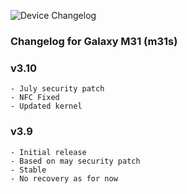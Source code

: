 ![Device Changelog](https://i.imgur.com/C0Wcdr5.png)

### Changelog for Galaxy M31 (m31s)

### v3.10
```
- July security patch
- NFC Fixed
- Updated kernel
```

### v3.9
```
- Initial release
- Based on may security patch
- Stable
- No recovery as for now
```

